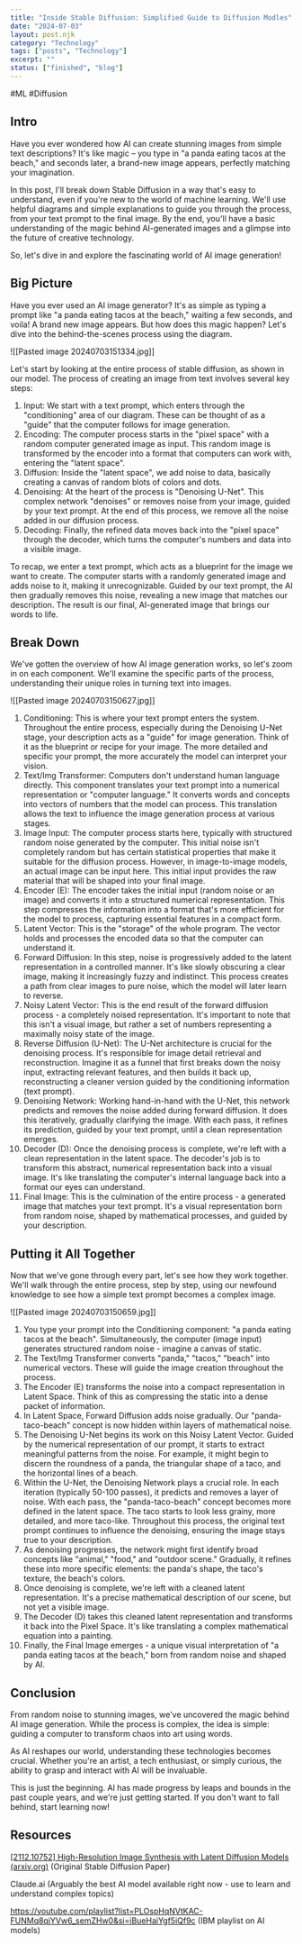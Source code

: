 ```yaml
---
title: "Inside Stable Diffusion: Simplified Guide to Diffusion Modles"
date: "2024-07-03"
layout: post.njk
category: "Technology"
tags: ["posts", "Technology"]
excerpt: ""
status: ["finished", "blog"]
---
```


 #ML #Diffusion

## Intro
Have you ever wondered how AI can create stunning images from simple text descriptions? It's like magic – you type in "a panda eating tacos at the beach," and seconds later, a brand-new image appears, perfectly matching your imagination.

In this post, I'll break down Stable Diffusion in a way that's easy to understand, even if you're new to the world of machine learning. We'll use helpful diagrams and simple explanations to guide you through the process, from your text prompt to the final image. By the end, you'll have a basic understanding of the magic behind AI-generated images and a glimpse into the future of creative technology.

So, let's dive in and explore the fascinating world of AI image generation!

## Big Picture
Have you ever used an AI image generator? It's as simple as typing a prompt like "a panda eating tacos at the beach," waiting a few seconds, and voila! A brand new image appears. But how does this magic happen? Let's dive into the behind-the-scenes process using the diagram.

![[Pasted image 20240703151334.jpg]]

Let's start by looking at the entire process of stable diffusion, as shown in our model. The process of creating an image from text involves several key steps:

1. Input: We start with a text prompt, which enters through the "conditioning" area of our diagram. These can be thought of as a "guide" that the computer follows for image generation.
2. Encoding: The computer process starts in the "pixel space" with a random computer generated image as input. This random image is transformed by the encoder into a format that computers can work with, entering the "latent space".
3. Diffusion: Inside the "latent space", we add noise to data, basically creating a canvas of random blots of colors and dots.
4. Denoising: At the heart of the process is "Denoising U-Net". This complex network "denoises" or removes noise from your image, guided by your text prompt. At the end of this process, we remove all the noise added in our diffusion process.
5. Decoding: Finally, the refined data moves back into the "pixel space" through the decoder, which turns the computer's numbers and data into a visible image.

To recap, we enter a text prompt, which acts as a blueprint for the image we want to create. The computer starts with a randomly generated image and adds noise to it, making it unrecognizable. Guided by our text prompt, the AI then gradually removes this noise, revealing a new image that matches our description. The result is our final, AI-generated image that brings our words to life.

## Break Down
We've gotten the overview of how AI image generation works, so let's zoom in on each component. We'll examine the specific parts of the process, understanding their unique roles in turning text into images.

![[Pasted image 20240703150627.jpg]]

1. Conditioning: This is where your text prompt enters the system. Throughout the entire process, especially during the Denoising U-Net stage, your description acts as a "guide" for image generation. Think of it as the blueprint or recipe for your image. The more detailed and specific your prompt, the more accurately the model can interpret your vision.
2. Text/Img Transformer: Computers don't understand human language directly. This component translates your text prompt into a numerical representation or "computer language." It converts words and concepts into vectors of numbers that the model can process. This translation allows the text to influence the image generation process at various stages.
3. Image Input: The computer process starts here, typically with structured random noise generated by the computer. This initial noise isn't completely random but has certain statistical properties that make it suitable for the diffusion process. However, in image-to-image models, an actual image can be input here. This initial input provides the raw material that will be shaped into your final image.
4. Encoder (E): The encoder takes the initial input (random noise or an image) and converts it into a structured numerical representation. This step compresses the information into a format that's more efficient for the model to process, capturing essential features in a compact form.
5. Latent Vector: This is the "storage" of the whole program. The vector holds and processes the encoded data so that the computer can understand it.
6. Forward Diffusion: In this step, noise is progressively added to the latent representation in a controlled manner. It's like slowly obscuring a clear image, making it increasingly fuzzy and indistinct. This process creates a path from clear images to pure noise, which the model will later learn to reverse.
7. Noisy Latent Vector: This is the end result of the forward diffusion process - a completely noised representation. It's important to note that this isn't a visual image, but rather a set of numbers representing a maximally noisy state of the image.
8. Reverse Diffusion (U-Net): The U-Net architecture is crucial for the denoising process. It's responsible for image detail retrieval and reconstruction. Imagine it as a funnel that first breaks down the noisy input, extracting relevant features, and then builds it back up, reconstructing a cleaner version guided by the conditioning information (text prompt).
9. Denoising Network: Working hand-in-hand with the U-Net, this network predicts and removes the noise added during forward diffusion. It does this iteratively, gradually clarifying the image. With each pass, it refines its prediction, guided by your text prompt, until a clean representation emerges.
10. Decoder (D): Once the denoising process is complete, we're left with a clean representation in the latent space. The decoder's job is to transform this abstract, numerical representation back into a visual image. It's like translating the computer's internal language back into a format our eyes can understand.
11. Final Image: This is the culmination of the entire process - a generated image that matches your text prompt. It's a visual representation born from random noise, shaped by mathematical processes, and guided by your description.

## Putting it All Together
Now that we've gone through every part, let's see how they work together. We'll walk through the entire process, step by step, using our newfound knowledge to see how a simple text prompt becomes a complex image.

![[Pasted image 20240703150659.jpg]]

1. You type your prompt into the Conditioning component: "a panda eating tacos at the beach". Simultaneously, the computer (image input) generates structured random noise - imagine a canvas of static.
2. The Text/Img Transformer converts "panda," "tacos," "beach" into numerical vectors. These will guide the image creation throughout the process.
3. The Encoder (E) transforms the noise into a compact representation in Latent Space. Think of this as compressing the static into a dense packet of information.
4. In Latent Space, Forward Diffusion adds noise gradually. Our "panda-taco-beach" concept is now hidden within layers of mathematical noise.
5. The Denoising U-Net begins its work on this Noisy Latent Vector. Guided by the numerical representation of our prompt, it starts to extract meaningful patterns from the noise. For example, it might begin to discern the roundness of a panda, the triangular shape of a taco, and the horizontal lines of a beach.
6. Within the U-Net, the Denoising Network plays a crucial role. In each iteration (typically 50-100 passes), it predicts and removes a layer of noise. With each pass, the "panda-taco-beach" concept becomes more defined in the latent space. The taco starts to look less grainy, more detailed, and more taco-like. Throughout this process, the original text prompt continues to influence the denoising, ensuring the image stays true to your description.
7. As denoising progresses, the network might first identify broad concepts like "animal," "food," and "outdoor scene." Gradually, it refines these into more specific elements: the panda's shape, the taco's texture, the beach's colors.
8. Once denoising is complete, we're left with a cleaned latent representation. It's a precise mathematical description of our scene, but not yet a visible image.
9. The Decoder (D) takes this cleaned latent representation and transforms it back into the Pixel Space. It's like translating a complex mathematical equation into a painting.
10. Finally, the Final Image emerges - a unique visual interpretation of "a panda eating tacos at the beach," born from random noise and shaped by AI.

## Conclusion
From random noise to stunning images, we've uncovered the magic behind AI image generation. While the process is complex, the idea is simple: guiding a computer to transform chaos into art using words.

As AI reshapes our world, understanding these technologies becomes crucial. Whether you're an artist, a tech enthusiast, or simply curious, the ability to grasp and interact with AI will be invaluable.

This is just the beginning. AI has made progress by leaps and bounds in the past couple years, and we're just getting started. If you don't want to fall behind, start learning now!



## Resources
[[2112.10752] High-Resolution Image Synthesis with Latent Diffusion Models (arxiv.org)](https://arxiv.org/abs/2112.10752) (Original Stable Diffusion Paper)

Claude.ai (Arguably the best AI model available right now - use to learn and understand complex topics)

https://youtube.com/playlist?list=PLOspHqNVtKAC-FUNMq8qjYVw6_semZHw0&si=iBueHaiYgf5iQf9c (IBM playlist on AI models)